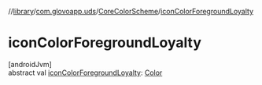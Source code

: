 //[library](../../../index.md)/[com.glovoapp.uds](../index.md)/[CoreColorScheme](index.md)/[iconColorForegroundLoyalty](icon-color-foreground-loyalty.md)

# iconColorForegroundLoyalty

[androidJvm]\
abstract val [iconColorForegroundLoyalty](icon-color-foreground-loyalty.md): [Color](https://developer.android.com/reference/kotlin/androidx/compose/ui/graphics/Color.html)
